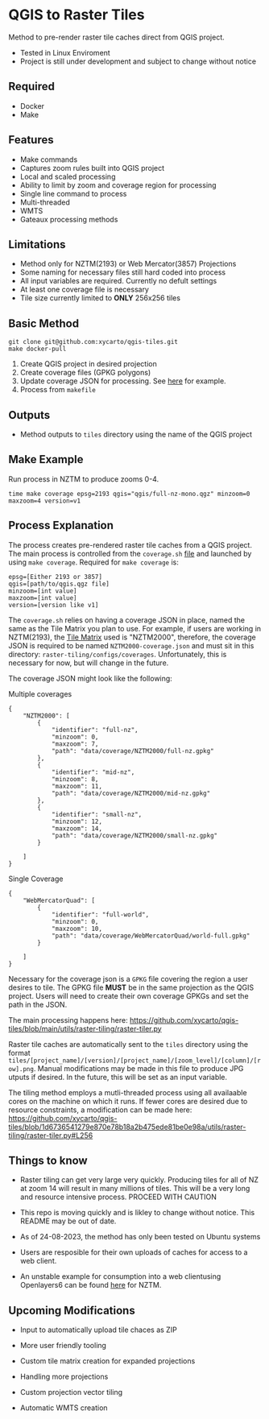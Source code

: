# QGIS to Raster Tiles

Method to pre-render raster tile caches direct from QGIS project.

- Tested in Linux Enviroment
- Project is still under development and subject to change without notice

## Required

- Docker
- Make

## Features

- Make commands
- Captures zoom rules built into QGIS project
- Local and scaled processing
- Ability to limit by zoom and coverage region for processing
- Single line command to process
- Multi-threaded
- WMTS
- Gateaux processing methods

## Limitations

- Method only for NZTM(2193) or Web Mercator(3857) Projections
- Some naming for necessary files still hard coded into process
- All input variables are required. Currently no defult settings
- At least one coverage file is necessary
- Tile size currently limited to **ONLY** 256x256 tiles

## Basic Method

```
git clone git@github.com:xycarto/qgis-tiles.git
make docker-pull
```

1. Create QGIS project in desired projection
1. Create coverage files (GPKG polygons)
1. Update coverage JSON for processing. See [here](https://github.com/xycarto/qgis-tiles/tree/main/utils/raster-tiling/configs/coverages) for example.
1. Process from `makefile`

## Outputs

- Method outputs to `tiles` directory using the name of the QGIS project

## Make Example

Run process in NZTM to produce zooms 0-4.

```
time make coverage epsg=2193 qgis="qgis/full-nz-mono.qgz" minzoom=0 maxzoom=4 version=v1
```

## Process Explanation

The process creates pre-rendered raster tile caches from a QGIS project.  The main process is controlled from the `coverage.sh` [file](https://github.com/xycarto/qgis-tiles/blob/main/utils/raster-tiling/coverage.sh) and launched by using `make coverage`. Required for `make coverage` is:

```
epsg=[Either 2193 or 3857]
qgis=[path/to/qgis.qgz file]
minzoom=[int value]
maxzoom=[int value] 
version=[version like v1]
```

The `coverage.sh` relies on having a coverage JSON in place, named the same as the Tile Matrix you plan to use. For example, if users are working in NZTM(2193), the [Tile Matrix](https://github.com/xycarto/qgis-tiles/tree/main/utils/raster-tiling/configs/matrix) used is "NZTM2000", therefore, the coverage JSON is required to be named `NZTM2000-coverage.json` and must sit in this directory: `raster-tiling/configs/coverages`. Unfortunately, this is necessary for now, but will change in the future.

The coverage JSON might look like the following:

Multiple coverages

```
{
    "NZTM2000": [
        {
            "identifier": "full-nz",
            "minzoom": 0,
            "maxzoom": 7,
            "path": "data/coverage/NZTM2000/full-nz.gpkg"
        },
        {
            "identifier": "mid-nz",
            "minzoom": 8,
            "maxzoom": 11,
            "path": "data/coverage/NZTM2000/mid-nz.gpkg"
        },
        {
            "identifier": "small-nz",
            "minzoom": 12,
            "maxzoom": 14,
            "path": "data/coverage/NZTM2000/small-nz.gpkg"
        }
        
    ]
}
```

Single Coverage

```
{
    "WebMercatorQuad": [
        {
            "identifier": "full-world",
            "minzoom": 0,
            "maxzoom": 10,
            "path": "data/coverage/WebMercatorQuad/world-full.gpkg"
        }
        
    ]
}
```

Necessary for the coverage json is a `GPKG` file covering the region a user desires to tile.  The GPKG file **MUST** be in the same projection as the QGIS project. Users will need to create their own coverage GPKGs and set the path in the JSON.  

The main processing happens here: https://github.com/xycarto/qgis-tiles/blob/main/utils/raster-tiling/raster-tiler.py

Raster tile caches are automatically sent to the `tiles` directory using the format `tiles/[project_name]/[version]/[project_name]/[zoom_level]/[column]/[row].png`. Manual modifications may be made in this file to produce JPG utputs if desired. In the future, this will be set as an input variable.

The tiling method employs a mutli-threaded process using all availaable cores on the machine on which it runs. If fewer cores are desired due to resource constraints, a modification can be made here: https://github.com/xycarto/qgis-tiles/blob/1d6736541279e870e78b18a2b475ede81be0e98a/utils/raster-tiling/raster-tiler.py#L256

## Things to know

- Raster tiling can get very large very quickly. Producing tiles for all of NZ at zoom 14 will result in many millions of tiles. This will be a very long and resource intensive process. PROCEED WITH CAUTION

- This repo is moving quickly and is likley to change without notice. This README may be out of date.

- As of 24-08-2023, the method has only been tested on Ubuntu systems

- Users are resposible for their own uploads of caches for access to a web client.

- An unstable example for consumption into a web clientusing Openlayers6 can be found [here](https://github.com/xycarto/qgis-tiles/tree/main/test) for NZTM.

## Upcoming Modifications

- Input to automatically upload tile chaces as ZIP

- More user friendly tooling

- Custom tile matrix creation for expanded projections

- Handling more projections

- Custom projection vector tiling

- Automatic WMTS creation